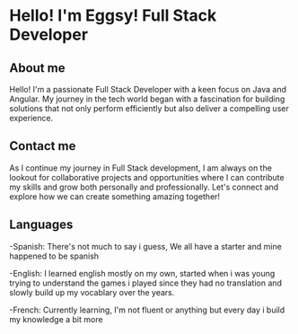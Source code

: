 # Hello! I'm Eggsy! Full Stack Developer

## About me
Hello! I'm a passionate Full Stack Developer with a keen focus on Java and Angular. My journey in the tech world began with a fascination for building solutions that not only perform efficiently but also deliver a compelling user experience.

## Contact me
As I continue my journey in Full Stack development, I am always on the lookout for collaborative projects and opportunities where I can contribute my skills and grow both personally and professionally. Let's connect and explore how we can create something amazing together!

## Languages
-Spanish: There's not much to say i guess, We all have a starter and mine happened to be spanish

-English: I learned english mostly on my own, started when i was young trying to understand the games i played since they had no translation and slowly build up my vocablary over the years.

-French: Currently learning, I'm not fluent or anything but every day i build my knowledge a bit more